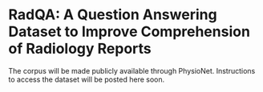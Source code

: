 # RadQA: A Question Answering Dataset to Improve Comprehension of Radiology Reports

The corpus will be made publicly available through PhysioNet. Instructions to access the dataset will be posted here soon.
